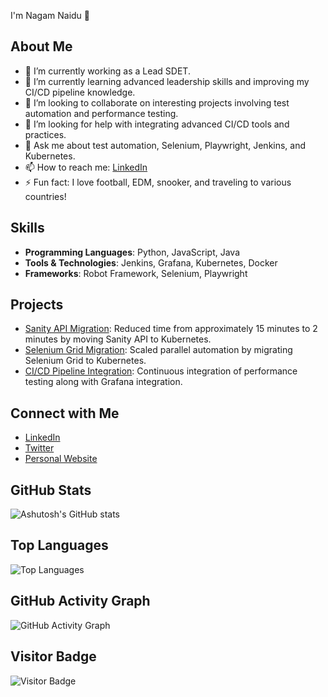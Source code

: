 I'm Nagam Naidu 👋

## About Me
- 🔭 I’m currently working as a Lead SDET.
- 🌱 I’m currently learning advanced leadership skills and improving my CI/CD pipeline knowledge.
- 👯 I’m looking to collaborate on interesting projects involving test automation and performance testing.
- 🤔 I’m looking for help with integrating advanced CI/CD tools and practices.
- 💬 Ask me about test automation, Selenium, Playwright, Jenkins, and Kubernetes.
- 📫 How to reach me: [LinkedIn](https://www.linkedin.com/in/your-linkedin-profile)
- ⚡ Fun fact: I love football, EDM, snooker, and traveling to various countries!

## Skills
- **Programming Languages**: Python, JavaScript, Java
- **Tools & Technologies**: Jenkins, Grafana, Kubernetes, Docker
- **Frameworks**: Robot Framework, Selenium, Playwright

## Projects
- [Sanity API Migration](https://github.com/Nagam-Naidu/sanity-api-migration): Reduced time from approximately 15 minutes to 2 minutes by moving Sanity API to Kubernetes.
- [Selenium Grid Migration](https://github.com/Nagam-Naidu/selenium-grid-migration): Scaled parallel automation by migrating Selenium Grid to Kubernetes.
- [CI/CD Pipeline Integration](https://github.com/Nagam-Naidu/ci-cd-integration): Continuous integration of performance testing along with Grafana integration.

## Connect with Me
- [LinkedIn](https://www.linkedin.com/in/your-linkedin-profile)
- [Twitter](https://twitter.com/your-twitter-profile)
- [Personal Website](https://your-personal-website.com)

## GitHub Stats
![Ashutosh's GitHub stats](https://github-readme-stats.vercel.app/api?username=Nagam-Naidu&show_icons=true&theme=radical)

## Top Languages
![Top Languages](https://github-readme-stats.vercel.app/api/top-langs/?username=Nagam-Naidu&layout=compact&theme=radical)

## GitHub Activity Graph
![GitHub Activity Graph](https://activity-graph.herokuapp.com/graph?username=Nagam-Naidu&theme=react-dark)

## Visitor Badge
![Visitor Badge](https://visitor-badge.laobi.icu/badge?page_id=Nagam-Naidu)
